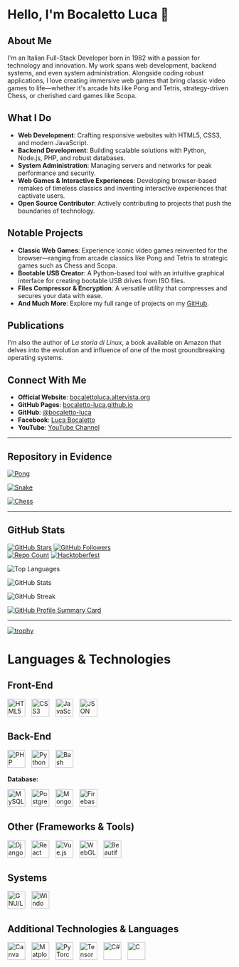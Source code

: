 # Hello, I'm Bocaletto Luca 👋

## About Me

I'm an Italian Full-Stack Developer born in 1982 with a passion for technology and innovation. My work spans web development, backend systems, and even system administration. Alongside coding robust applications, I love creating immersive web games that bring classic video games to life—whether it's arcade hits like Pong and Tetris, strategy-driven Chess, or cherished card games like Scopa.

## What I Do

- **Web Development**: Crafting responsive websites with HTML5, CSS3, and modern JavaScript.
- **Backend Development**: Building scalable solutions with Python, Node.js, PHP, and robust databases.
- **System Administration**: Managing servers and networks for peak performance and security.
- **Web Games & Interactive Experiences**: Developing browser-based remakes of timeless classics and inventing interactive experiences that captivate users.
- **Open Source Contributor**: Actively contributing to projects that push the boundaries of technology.

## Notable Projects

- **Classic Web Games**: Experience iconic video games reinvented for the browser—ranging from arcade classics like Pong and Tetris to strategic games such as Chess and Scopa.
- **Bootable USB Creator**: A Python-based tool with an intuitive graphical interface for creating bootable USB drives from ISO files.
- **Files Compressor & Encryption**: A versatile utility that compresses and secures your data with ease.
- **And Much More**: Explore my full range of projects on my [GitHub](https://github.com/bocaletto-luca/).

## Publications

I'm also the author of *La storia di Linux*, a book available on Amazon that delves into the evolution and influence of one of the most groundbreaking operating systems.

## Connect With Me

- **Official Website**: [bocalettoluca.altervista.org](https://bocalettoluca.altervista.org)
- **GitHub Pages**: [bocaletto-luca.github.io](https://bocaletto-luca.github.io)
- **GitHub**: [@bocaletto-luca](https://github.com/bocaletto-luca/)
- **Facebook**: [Luca Bocaletto](https://www.facebook.com/people/Luca-Bocaletto/pfbid0hJenerqZQQ6zJAkY6cc2511AeSiGHvP7Jxr3bBrA7Kque99TprKQn99b2t3eZ41Ll)
- **YouTube**: [YouTube Channel](https://www.youtube.com/@elektronoide)

---

## Repository in Evidence

[![Pong](https://github-readme-stats.vercel.app/api/pin/?username=bocaletto-luca&repo=Pong&theme=radical)](https://github.com/bocaletto-luca/Pong)

[![Snake](https://github-readme-stats.vercel.app/api/pin/?username=bocaletto-luca&repo=Snake&theme=radical)](https://github.com/bocaletto-luca/Snake)

[![Chess](https://github-readme-stats.vercel.app/api/pin/?username=bocaletto-luca&repo=Chess&theme=radical)](https://github.com/bocaletto-luca/Chess)

---

## GitHub Stats
<!-- Badge per i follower e il numero dei repository -->
[![GitHub Stars](https://img.shields.io/github/stars/bocaletto-luca?style=social)](https://github.com/bocaletto-luca)
[![GitHub Followers](https://img.shields.io/github/followers/bocaletto-luca?label=Followers&style=social)](https://github.com/bocaletto-luca)  
[![Repo Count](https://img.shields.io/badge/dynamic/json?color=blue&label=Repositories&query=public_repos&url=https%3A%2F%2Fapi.github.com%2Fusers%2Fbocaletto-luca)](https://github.com/bocaletto-luca?tab=repositories)
[![Hacktoberfest](https://img.shields.io/badge/Hacktoberfest-Completed-blue)](https://hacktoberfest.digital)

<!-- Linguaggi più usati, con layout compatto e tema radical -->
![Top Languages](https://github-readme-stats.vercel.app/api/top-langs/?username=bocaletto-luca&layout=compact&theme=radical)
<!-- Statistiche generali: commit, contributi e altro -->
![GitHub Stats](https://github-readme-stats.vercel.app/api?username=bocaletto-luca&show_icons=true&theme=radical)
<!-- Streak di attività quotidiana -->
![GitHub Streak](https://github-readme-streak-stats.herokuapp.com/?user=bocaletto-luca&theme=radical)
<!-- Profile Summary Card -->
[![GitHub Profile Summary Card](https://github-profile-summary-cards.vercel.app/api/cards/profile-details?username=bocaletto-luca&theme=github_dark)](https://github.com/bocaletto-luca)

---
[![trophy](
https://github-profile-trophy.vercel.app/?username=bocaletto-luca&theme=matrix)](https://github.com/bocaletto-luca/github-profile-trophy)

# Languages & Technologies

## Front-End
<div>
  <img src="https://cdn.jsdelivr.net/gh/devicons/devicon/icons/html5/html5-original.svg" alt="HTML5" title="HTML5" width="40" height="40" style="margin-right: 10px;" />
  <img src="https://cdn.jsdelivr.net/gh/devicons/devicon/icons/css3/css3-original.svg" alt="CSS3" title="CSS3" width="40" height="40" style="margin-right: 10px;" />
  <img src="https://cdn.jsdelivr.net/gh/devicons/devicon/icons/javascript/javascript-original.svg" alt="JavaScript" title="JavaScript" width="40" height="40" style="margin-right: 10px;" />
  <img src="https://cdn.jsdelivr.net/gh/devicons/devicon/icons/json/json-original.svg" alt="JSON" title="JSON" width="40" height="40" style="margin-right: 10px;" />
</div>

## Back-End
<div>
  <img src="https://cdn.jsdelivr.net/gh/devicons/devicon/icons/php/php-original.svg" alt="PHP" title="PHP" width="40" height="40" style="margin-right: 10px;" />
  <img src="https://cdn.jsdelivr.net/gh/devicons/devicon/icons/python/python-original.svg" alt="Python" title="Python" width="40" height="40" style="margin-right: 10px;" />
  <img src="https://cdn.jsdelivr.net/gh/devicons/devicon/icons/bash/bash-original.svg" alt="Bash Script" title="Bash Script" width="40" height="40" style="margin-right: 10px;" />
</div>

**Database:**
<div>
  <img src="https://cdn.jsdelivr.net/gh/devicons/devicon/icons/mysql/mysql-original.svg" alt="MySQL" title="MySQL" width="40" height="40" style="margin-right: 10px;" />
  <img src="https://cdn.jsdelivr.net/gh/devicons/devicon/icons/postgresql/postgresql-original.svg" alt="PostgreSQL" title="PostgreSQL" width="40" height="40" style="margin-right: 10px;" />
  <img src="https://cdn.jsdelivr.net/gh/devicons/devicon/icons/mongodb/mongodb-original.svg" alt="MongoDB" title="MongoDB" width="40" height="40" style="margin-right: 10px;" />
  <img src="https://cdn.jsdelivr.net/gh/devicons/devicon/icons/firebase/firebase-plain.svg" alt="Firebase" title="Firebase" width="40" height="40" style="margin-right: 10px;" />
</div>

## Other (Frameworks & Tools)
<div>
  <!-- Updated Django URL -->
  <img src="https://cdn.jsdelivr.net/gh/devicons/devicon/icons/django/django-plain.svg" alt="Django" title="Django" width="40" height="40" style="margin-right: 10px;" />

  <img src="https://cdn.jsdelivr.net/gh/devicons/devicon/icons/react/react-original.svg" alt="React" title="React" width="40" height="40" style="margin-right: 10px;" />
  <img src="https://cdn.jsdelivr.net/gh/devicons/devicon/icons/vuejs/vuejs-original.svg" alt="Vue.js" title="Vue.js" width="40" height="40" style="margin-right: 10px;" />

  <!-- Use a reliable WebGL logo from Wikimedia Commons -->
  <img src="https://upload.wikimedia.org/wikipedia/commons/1/10/WebGL_Logo.png" alt="WebGL" title="WebGL" width="40" height="40" style="margin-right: 10px;" />

  <!-- Use a placeholder for Beautiful Soup -->
  <img src="https://via.placeholder.com/40?text=BS" alt="Beautiful Soup" title="Beautiful Soup" width="40" height="40" style="margin-right: 10px;" />
</div>

## Systems
<div>
  <img src="https://cdn.jsdelivr.net/gh/devicons/devicon/icons/linux/linux-original.svg" alt="GNU/Linux" title="GNU/Linux" width="40" height="40" style="margin-right: 10px;" />
  <img src="https://cdn.jsdelivr.net/gh/devicons/devicon/icons/windows8/windows8-original.svg" alt="Windows" title="Windows" width="40" height="40" style="margin-right: 10px;" />
</div>

## Additional Technologies & Languages
<div>
  <!-- Updated Canva URL from SeekLogo -->
  <img src="https://seeklogo.com/images/C/canva-logo-3D66FB029E-seeklogo.com.png" alt="Canva" title="Canva" width="40" height="40" style="margin-right: 10px;" />
  <img src="https://upload.wikimedia.org/wikipedia/commons/8/84/Matplotlib_icon.svg" alt="Matplotlib" title="Matplotlib" width="40" height="40" style="margin-right: 10px;" />
  <img src="https://cdn.jsdelivr.net/gh/devicons/devicon/icons/pytorch/pytorch-original.svg" alt="PyTorch" title="PyTorch" width="40" height="40" style="margin-right: 10px;" />
  <img src="https://cdn.jsdelivr.net/gh/devicons/devicon/icons/tensorflow/tensorflow-original.svg" alt="TensorFlow" title="TensorFlow" width="40" height="40" style="margin-right: 10px;" />
  <img src="https://cdn.jsdelivr.net/gh/devicons/devicon/icons/csharp/csharp-original.svg" alt="C#" title="C#" width="40" height="40" style="margin-right: 10px;" />
  <img src="https://cdn.jsdelivr.net/gh/devicons/devicon/icons/c/c-original.svg" alt="C" title="C" width="40" height="40" style="margin-right: 10px;" />
</div>
